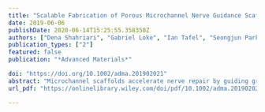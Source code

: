 ```yaml
---
title: "Scalable Fabrication of Porous Microchannel Nerve Guidance Scaffolds with Complex Geometries"
date: 2019-06-06
publishDate: 2020-06-14T15:25:55.358350Z
authors: ["Dena Shahriari", "Gabriel Loke", "Ian Tafel", "Seongjun Park", "Pohan Chiang", "Yoel Fink", "Polina Anikeeva"]
publication_types: ["2"]
featured: false
publication: "*Advanced Materials*"

doi: "https://doi.org/10.1002/adma.201902021"
abstract: "Microchannel scaffolds accelerate nerve repair by guiding growing neuronal processes across injury sites. Although geometry, materials chemistry, stiffness, and porosity have been shown to influence nerve growth within nerve guidance scaffolds, independent tuning of these properties in a high‐throughput manner remains a challenge. Here, fiber drawing is combined with salt leaching to produce microchannels with tunable cross sections and porosity. This technique is applicable to an array of biochemically inert polymers, and it delivers hundreds of meters of porous microchannel fibers. Employing these fibers as filaments during 3D printing enables the production of microchannel scaffolds with geometries matching those of biological nerves, including branched topographies. Applied to sensory neurons, fiber‐based porous microchannels enhance growth as compared to non‐porous channels with matching materials and geometries. The combinatorial scaffold fabrication approach may advance the studies of neural regeneration and accelerate the development of nerve repair devices."
url_pdf: "https://onlinelibrary.wiley.com/doi/pdf/10.1002/adma.201902021"

---
```


